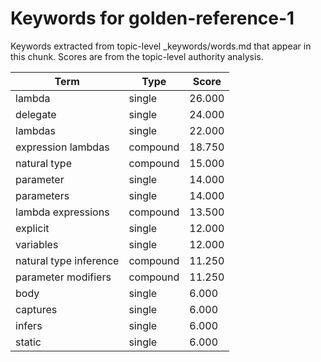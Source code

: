 # Keywords for golden-reference-1

Keywords extracted from topic-level _keywords/words.md that appear in this chunk.
Scores are from the topic-level authority analysis.

| Term | Type | Score |
|------|------|-------|
| lambda | single | 26.000 |
| delegate | single | 24.000 |
| lambdas | single | 22.000 |
| expression lambdas | compound | 18.750 |
| natural type | compound | 15.000 |
| parameter | single | 14.000 |
| parameters | single | 14.000 |
| lambda expressions | compound | 13.500 |
| explicit | single | 12.000 |
| variables | single | 12.000 |
| natural type inference | compound | 11.250 |
| parameter modifiers | compound | 11.250 |
| body | single | 6.000 |
| captures | single | 6.000 |
| infers | single | 6.000 |
| static | single | 6.000 |
